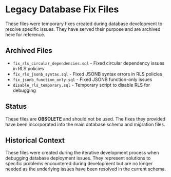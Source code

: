# Legacy Database Fix Files

These files were temporary fixes created during database development to resolve specific issues. They have served their purpose and are archived here for reference.

## Archived Files

- `fix_rls_circular_dependencies.sql` - Fixed circular dependency issues in RLS policies
- `fix_rls_jsonb_syntax.sql` - Fixed JSONB syntax errors in RLS policies  
- `fix_jsonb_function_only.sql` - Fixed JSONB function-only issues
- `disable_rls_temporary.sql` - Temporary script to disable RLS for debugging

## Status

These files are **OBSOLETE** and should not be used. The fixes they provided have been incorporated into the main database schema and migration files.

## Historical Context

These files were created during the iterative development process when debugging database deployment issues. They represent solutions to specific problems encountered during development but are no longer needed as the underlying issues have been resolved in the current schema.